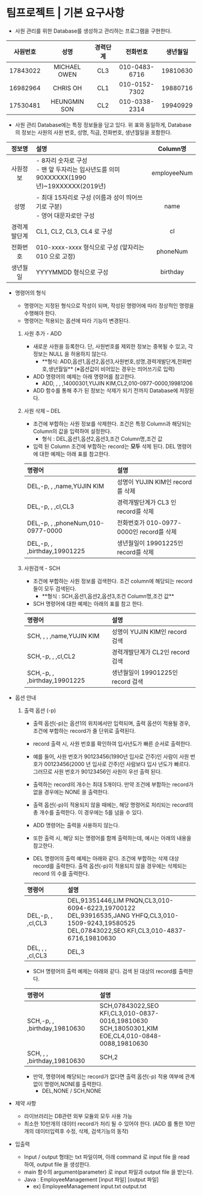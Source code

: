 # 팀프로젝트 | 기본 요구사항
- 사원 관리를 위한 Database를 생성하고 관리하는 프로그램을 구현한다.

|사원번호|성명|경력단계|전화번호|생년월일|
|:------:|:------:|:-----:|:------:|:----:|
|17843022|MICHAEL OWEN|CL3|010-0483-6716|19810630|
|16982964|CHRIS OH|CL1|010-0152-7302|19880716|
|17530481|HEUNGMIN SON|CL2|010-0338-2314|19940929|

- 사원 관리 Database에는 특정 정보들을 담고 있다. 위 표와 동일하게, Database의 정보는 사원의 사원 번호, 성명, 직급, 전화번호, 생년월일을 포함한다.

|정보명|설명|Column명|
|:------:|:------|:-----:|
|사원정보| - 8자리 숫자로 구성<br>- 맨 앞 두자리는 입사년도를 의미<br>90XXXXXX(1990년)~19XXXXXX(2019년)|employeeNum|
|성명|- 최대 15자리로 구성 (이름과 성이 띄어쓰기로 구분)<br>- 영어 대문자로만 구성|name|
|경력계발단계| CL1, CL2, CL3, CL4 로 구성|cl|
|전화번호| 010-xxxx-xxxx 형식으로 구성 (앞자리는 010 으로 고정)|phoneNum|
|생년월일| YYYYMMDD 형식으로 구성 | birthday

- 명령어의 형식
   - 명령어는 지정된 형식으로 작성이 되며, 작성된 명령어에 따라 정상적인 명령을 수행해야 한다.
   - 명령어는 적용되는 옵션에 따라 기능이 변경된다.

    1. 사원 추가 - ADD
        - 새로운 사원을 등록한다. 단, 사원번호를 제외한 정보는 중복될 수 있고, 각 정보는 NULL 을 허용하지 않는다.
            - \*\*형식: ADD,옵션1,옵션2,옵션3,사원번호,성명,경력개발단계,전화번호,생년월일\*\* (※옵션값이 비어있는 경우는 띄어쓰기로 입력)  
        - ADD 명령어의 예제는 아래 명령어를 참고한다.
            - ADD, , , ,14000301,YUJIN KIM,CL2,010-0977-0000,19981206
        - ADD 함수를 통해 추가 된 정보는 삭제가 되기 전까지 Database에 저장된다.

    2.  사원 삭제 – DEL
        - 조건에 부합하는 사원 정보를 삭제한다. 조건은 특정 Column과 해당되는 Column의 값을 입력하여 설정한다.
            - 형식 : DEL,옵션1,옵션2,옵션3,조건 Column명,조건 값
        - 입력 된 Column 조건에 부합하는 record는 **모두** 삭제 된다. DEL 명령어에 대한 예제는 아래 표를 참고한다.

        |명령어|설명|
        |:------|:------|
        |DEL,-p, , ,name,YUJIN KIM|성명이 YUJIN KIM인 record를 삭제|
        |DEL,-p, , ,cl,CL3|경력개발단계가 CL3 인 record를 삭제|
        |DEL,-p, , ,phoneNum,010-0977-0000|전화번호가 010-0977-0000인 record를 삭제|
        |DEL,-p, , ,birthday,19901225|생년월일이 19901225인 record를 삭제|

    3.  사원검색 - SCH
        - 조건에 부합하는 사원 정보를 검색한다. 조건 column에 해당되는 record들이 모두 검색된다.
            - \*\*형식 : SCH,옵션1,옵션2,옵션3,조건 Column명,조건 값\*\*
        - SCH 명령어에 대한 예제는 아래의 표를 참고 한다.
        
        |명령어|설명|
        |:------|:------|
        |SCH, , , ,name,YUJIN KIM|성명이 YUJIN KIM인 record 검색|
        |SCH,-p, , ,cl,CL2|경력개발단계가 CL2인 record 검색|
        |SCH,-p, , ,birthday,19901225|생년월일이 19901225인 record 검색|
        
- 옵션 안내
    1. 출력 옵션 (-p)
        - 출력 옵션(-p)는 옵션1의 위치에서만 입력되며, 출력 옵션이 적용될 경우, 조건에 부합하는 record가 줄 단위로 출력된다.
        - record 출력 시, 사원 번호를 확인하여 입사년도가 빠른 순서로 출력한다.
        - 예를 들어, 사원 번호가 90123456(1990년 입사로 간주)인 사람이 사원 번호가 00123456(2000
        년 입사로 간주)인 사람보다 입사 년도가 빠르다. 그러므로 사원 번호가 90123456인 사원이 우선 출력 된다.
        - 출력하는 record의 개수는 최대 5개이다. 만약 조건에 부합하는 record가 없을 경우에는 NONE 을 출력한다.
        - 출력 옵션(-p)이 적용되지 않을 때에는, 해당 명령어로 처리되는 record의 총 개수를 출력한다. 이 경우에는 5를 넘을 수 있다.
        - ADD 명령어는 출력을 사용하지 않는다.
        
        - 또한 출력 시, 해당 되는 명령어를 함께 출력하는데, 예시는 아래의 내용을 참고한다.
        - DEL 명령어의 출력 예제는 아래와 같다. 조건에 부합하는 삭제 대상 record를 출력한다. 출력 옵션(-p)이 적용되지 않을 경우에는 삭제되는 record
        의 수를 출력한다.
        
        |명령어|설명|
        |:------|:------|
        |DEL,-p, , ,cl,CL3|DEL,91351446,LIM PNQN,CL3,010-6094-6223,19700122<br>DEL,93916535,JANG YHFQ,CL3,010-1509-9243,19580525<br>DEL,07843022,SEO KFI,CL3,010-4837-6716,19810630|
        |DEL, , , ,cl,CL3|DEL,3|

        - SCH 명령어의 출력 예제는 아래와 같다. 검색 된 대상의 record를 출력한다. 

        |명령어|설명|
        |:------|:------|
        |SCH,-p, , ,birthday,19810630|SCH,07843022,SEO KFI,CL3,010-0837-0016,19810630<br>SCH,18050301,KIM EOE,CL4,010-0848-0088,19810630|
        |SCH, , , ,birthday,19810630|SCH,2|
        
        - 만약, 명령어에 해당되는 record가 없다면 출력 옵션(-p) 적용 여부에 관계없이 명령어,NONE를 출력한다.
            - DEL,NONE  /  SCH,NONE

- 제약 사항
    - 라이브러리는 DB관련 외부 모듈외 모두 사용 가능
    - 최소한 10만개의 데이터 record가 처리 될 수 있어야 한다.
      (ADD 를 통한 10만개의 데이터입력후 수정, 삭제, 검색기능의 동작)
    

- 입출력
    - Input / output 형태는 txt 파일이며, 아래 command 로 input file 을 read 하여, output file 을 생성한다.
    - main 함수의 argument(parameter) 로 input 파일과 output file 을 받는다.  
    - Java : EmployeeManagement [input 파일] [output 파일]
        - ex) EmployeeManagement input.txt output.txt


